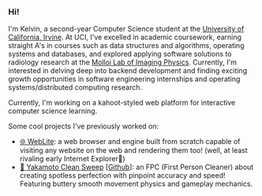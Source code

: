 ### Hi!

I'm Kelvin, a second-year Computer Science student at the [University of California, Irvine](https://uci.edu/). At UCI, I've excelled in academic coursework, earning straight A's in courses such as data structures and algorithms, operating systems and databases, and explored applying software solutions to radiology research at the [Molloi Lab of Imaging Physics](https://sites.uci.edu/molloilabimagingphysics/). Currently, I'm interested in delving deep into backend development and finding exciting growth opportunities in software engineering internships and operating systems/distributed computing research.

Currently, I'm working on a kahoot-styled web platform for interactive computer science learning.

Some cool projects I've previously worked on:
- [🌐 WebLite](https://github.com/zhaoKelvin/WebLite): a web browser and engine built from scratch capable of visiting any website on the web and rendering them too! (well, at least rivaling early Internet Explorer🧭)
- [🧹 Yakamoto Clean Sweep](https://maidandready.itch.io/yakamoto-clean-sweep) [[Github](https://github.com/Reallife101/YakamotoCleanSweep)]: an FPC (First Person Cleaner) about creating spotless perfection with pinpoint accuracy and speed! Featuring buttery smooth movement physics and gameplay mechanics.
